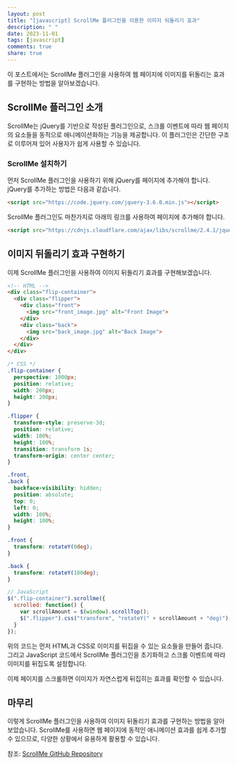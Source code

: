 ```yaml
---
layout: post
title: "[javascript] ScrollMe 플러그인을 이용한 이미지 뒤돌리기 효과"
description: " "
date: 2023-11-01
tags: [javascript]
comments: true
share: true
---
```


이 포스트에서는 ScrollMe 플러그인을 사용하여 웹 페이지에 이미지를 뒤돌리는 효과를 구현하는 방법을 알아보겠습니다.

## ScrollMe 플러그인 소개

ScrollMe는 jQuery를 기반으로 작성된 플러그인으로, 스크롤 이벤트에 따라 웹 페이지의 요소들을 동적으로 애니메이션화하는 기능을 제공합니다. 이 플러그인은 간단한 구조로 이루어져 있어 사용자가 쉽게 사용할 수 있습니다.

### ScrollMe 설치하기

먼저 ScrollMe 플러그인을 사용하기 위해 jQuery를 페이지에 추가해야 합니다. jQuery를 추가하는 방법은 다음과 같습니다.

```html
<script src="https://code.jquery.com/jquery-3.6.0.min.js"></script>
```

ScrollMe 플러그인도 마찬가지로 아래의 링크를 사용하여 페이지에 추가해야 합니다.

```html
<script src="https://cdnjs.cloudflare.com/ajax/libs/scrollme/2.4.1/jquery.scrollme.min.js"></script>
```

## 이미지 뒤돌리기 효과 구현하기

이제 ScrollMe 플러그인을 사용하여 이미지 뒤돌리기 효과를 구현해보겠습니다.

```html
<!-- HTML -->
<div class="flip-container">
  <div class="flipper">
    <div class="front">
      <img src="front_image.jpg" alt="Front Image">
    </div>
    <div class="back">
      <img src="back_image.jpg" alt="Back Image">
    </div>
  </div>
</div>
```

```css
/* CSS */
.flip-container {
  perspective: 1000px;
  position: relative;
  width: 200px;
  height: 200px;
}

.flipper {
  transform-style: preserve-3d;
  position: relative;
  width: 100%;
  height: 100%;
  transition: transform 1s;
  transform-origin: center center;
}

.front,
.back {
  backface-visibility: hidden;
  position: absolute;
  top: 0;
  left: 0;
  width: 100%;
  height: 100%;
}

.front {
  transform: rotateY(0deg);
}

.back {
  transform: rotateY(180deg);
}
```

```javascript
// JavaScript
$(".flip-container").scrollme({
  scrolled: function() {
    var scrollAmount = $(window).scrollTop();
    $(".flipper").css("transform", "rotateY(" + scrollAmount + "deg)");
  }
});
```

위의 코드는 먼저 HTML과 CSS로 이미지를 뒤집을 수 있는 요소들을 만들어 줍니다. 그리고 JavaScript 코드에서 ScrollMe 플러그인을 초기화하고 스크롤 이벤트에 따라 이미지를 뒤집도록 설정합니다.

이제 페이지를 스크롤하면 이미지가 자연스럽게 뒤집히는 효과를 확인할 수 있습니다.

## 마무리

이렇게 ScrollMe 플러그인을 사용하여 이미지 뒤돌리기 효과를 구현하는 방법을 알아보았습니다. ScrollMe를 사용하면 웹 페이지에 동적인 애니메이션 효과를 쉽게 추가할 수 있으므로, 다양한 상황에서 유용하게 활용할 수 있습니다.

참조: [ScrollMe GitHub Repository](https://github.com/nckprsn/scrollme)